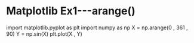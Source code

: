# Matplotlib Ex1---arange()
import matplotlib.pyplot as plt
import numpy as np
X = np.arange(0 , 361 , 90)
Y = np.sin(X)
plt.plot(X , Y)
